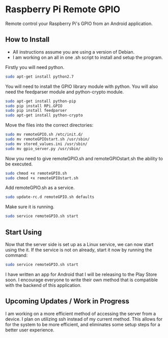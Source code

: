 Raspberry Pi Remote GPIO
====
Remote control your Raspberry Pi's GPIO from an Android application.

## How to Install

* All instructions assume you are using a version of Debian.
* I am working on an all in one .sh script to install and setup the program.

Firstly you will need python.
```bash
sudo apt-get install python2.7
```

You will need to install the GPIO library module with python.
You will also need the feedparser module and python-crypto module.
```bash
sudo apt-get install python-pip
sudo pip install RPi.GPIO
sudo pip install feedparser
sudo apt-get install python-crypto
```

Move the files into the correct directories:
```bash
sudo mv remoteGPIO.sh /etc/init.d/
sudo mv remoteGPIOstart.sh /usr/sbin/
sudo mv stored_values.ini /usr/sbin/
sudo mv gpio_server.py /usr/sbin/
```

Now you need to give remoteGPIO.sh and remoteGPIOstart.sh the ability to be executed.
```bash
sudo chmod +x remoteGPIO.sh
sudo chmod +x remoteGPIOstart.sh
```

Add remoteGPIO.sh as a service.
```bash
sudo update-rc.d remoteGPIO.sh defaults
```

Make sure it is running.
```bash
sudo service remoteGPIO.sh start
```

## Start Using

Now that the server side is set up as a Linux service, we can now start using the it.
If the service is not on already, start it now by running the command:
```bash
sudo service remoteGPIO.sh start
```

I have written an app for Android that I will be releasing to the Play Store soon.
I encourage everyone to write their own method that is compatible with the backend of this application.

## Upcoming Updates / Work in Progress

I am working on a more efficient method of accessing the server from a device. I plan on utilizing ssh instead of my current method.
This allows for for the system to be more efficient, and eliminates some setup steps for a better user experience.
